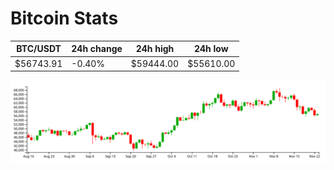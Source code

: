 # Bitcoin Stats

BTC/USDT|24h change|24h high|24h low|
|---|---|---|---|
|$56743.91|-0.40%|$59444.00|$55610.00|

<img src="./chart.svg">
